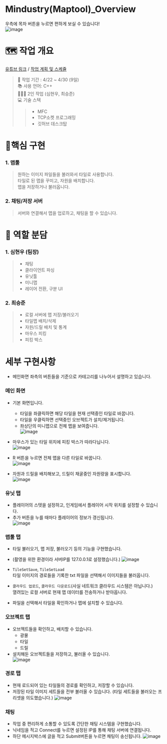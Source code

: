 # Mindustry(Maptool)_Overview
우측에 목차 버튼을 누르면 편하게 보실 수 있습니다!   
![image](https://github.com/user-attachments/assets/47c7651a-d710-43d3-9f0b-e8a21c2d29eb)

# 🗺️ 작업 개요
[유튜브 링크](https://youtu.be/6f3Dh_f-bUI?si=luaAIkSgYBgvT8lV) / 
[작업 계획 및 스케쥴](https://docs.google.com/spreadsheets/d/1bZk6VRwaPgibCmlTrZYsdJl5gqvpjnND-Cx6VtI6I94/edit?usp=sharing)
>🏁 작업 기간 : 4/22 ~ 4/30 (9일)  
>📚 사용 언어: C++  
>🧑‍🤝‍🧑 2인 작업 (심현우, 최승준)  
>💻 기술 스텍  
>>- MFC  
>>- TCP소켓 프로그래밍  
>>- 깃허브 데스크탑

# 🚩핵심 구현
### 1. 맵툴
> 원하는 이미지 파일들을 불러와서 타일로 사용합니다.  
> 타일로 된 맵을 꾸미고, 자원을 배치합니다.  
> 맵을 저장하거나 불러옵니다.  

### 2. 채팅/저장 서버
> 서버와 연결해서 맵을 업로하고, 채팅을 할 수 있습니다.  

# 👷 역할 분담
### 1. 심현우 (팀장)
> - 채팅  
> - 클라이언트 파싱  
> - 유닛툴  
> - 미니맵  
> - 레이어 전환, 구분 UI  

### 2. 최승준
> - 로컬 서버에 맵 저장/불러오기  
> - 타일맵 배치/삭제  
> - 자원/드릴 배치 및 통계  
> - 마우스 피킹  
> - 피킹 박스  


# 세부 구현사항
- 메인화면 좌측의 버튼들을 기준으로 카테고리를 나누어서 설명하고 있습니다.

### 메인 화면
- 기본 화면입니다.
   - 타일을 좌클릭하면 해당 타일을 현재 선택중인 타일로 바꿉니다.
   - 타일을 우클릭하면 선택중인 오브젝트가 설치/제거됩니다.  
   - 좌상단의 미니맵으로 전체 맵을 보여줍니다.  
![image](https://github.com/user-attachments/assets/8a6923de-9312-43dc-8de0-ad8819a071c2)  

- 마우스가 있는 타일 위치에 피킹 박스가 따라다닙니다.  
![image](https://github.com/user-attachments/assets/5d972731-e7d0-4ae7-a2f2-a9663778c2f9)

- R 버튼을 누르면 전체 맵을 다른 타일로 바꿉니다.  
![image](https://github.com/user-attachments/assets/c3ab5c33-df9a-4d0a-ab83-517939123e4d)

- 자원과 드릴을 배치해보고, 드릴이 채굴중인 자원량을 표시합니다.  
![image](https://github.com/user-attachments/assets/5e44c669-44b5-4872-a268-313f9f1c5aee)

### 유닛 탭
- 플레이어의 스텟을 설정하고, 인게임에서 플레이어 시작 위치를 설정할 수 있습니다.
- 추가 버튼을 누를 때마다 플레이어의 정보가 갱신됩니다.  
![image](https://github.com/user-attachments/assets/508dfc95-ce1c-4224-afa3-b0cd379b8b9b)  

### 맵툴 탭
- 타일 불러오기, 맵 저장, 불러오기 등의 기능을 구현했습니다.
- (촬영을 위한 환경이라 서버IP를 127.0.0.1로 설정했습니다.)
![image](https://github.com/user-attachments/assets/f65c903b-0514-4a84-a6ec-5dbd220dfc29)  

- ```TileSetSave```, ```TileSetLoad```  
타일 이미지의 경로들을 기록한 txt 파일을 선택해서 이미지들을 불러옵니다.  

- ```클라우드 업로드```, ```클라우드 다운로드```(사실 네트워크 클라우드 시스템은 아닙니다.)  
열려있는 로컬 서버로 현재 맵 데이터를 전송하거나 받아옵니다.
- 파일을 선택해서 타일을 확인하거나 맵에 설치할 수 있습니다.

### 오브젝트 탭
- 오브젝트들을 확인하고, 배치할 수 있습니다.  
   - 광물  
   - 타일  
   - 드릴  
- 설치해둔 오브젝트들을 저장하고, 불러올 수 있습니다.  
![image](https://github.com/user-attachments/assets/4ecf94b4-9595-4ef7-acf3-dd34d99f0d40)

### 경로 탭
- 현재 로드되어 있는 타일들의 경로를 확인하고, 저장할 수 있습니다.
- 저장된 타일 이미지 세트들을 전부 불러올 수 있습니다.
(타일 세트들을 불러오는 프리셋을 의도했습니다.)
![image](https://github.com/user-attachments/assets/07aabc06-028a-404c-b886-7062b5aa28d5)


### 채팅
- 작업 중 편리하게 소통할 수 있도록 간단한 채팅 시스템을 구현했습니다.
- 닉네임을 적고 Connect를 누르면 설정된 IP를 통해 채팅 서버에 연결됩니다.
- 하단 메시지박스에 글을 적고 Submit버튼을 누르면 채팅이 송신됩니다.
![image](https://github.com/user-attachments/assets/cb2b30c0-94e0-406f-ac05-b0d03e2bbf38)

